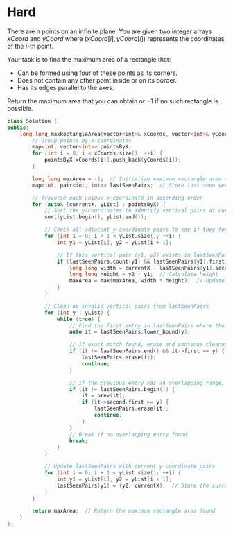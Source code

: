 # Hard

There are n points on an infinite plane. You are given two integer arrays $xCoord$ and $yCoord$ where $(xCoord[i], yCoord[i])$ represents the coordinates of the $i$-th point.

Your task is to find the maximum area of a rectangle that:

- Can be formed using four of these points as its corners.
- Does not contain any other point inside or on its border.
- Has its edges parallel to the axes.

Return the maximum area that you can obtain or $-1$ if no such rectangle is possible.

```cpp
class Solution {
public:
    long long maxRectangleArea(vector<int>& xCoords, vector<int>& yCoords) {
        // Group points by x-coordinates
        map<int, vector<int>> pointsByX;
        for (int i = 0; i < xCoords.size(); ++i) {
            pointsByX[xCoords[i]].push_back(yCoords[i]);
        }

        long long maxArea = -1;  // Initialize maximum rectangle area as -1
        map<int, pair<int, int>> lastSeenPairs;  // Store last seen vertical pairs (y1, y2) and corresponding x-coordinate

        // Traverse each unique x-coordinate in ascending order
        for (auto& [currentX, yList] : pointsByX) {
            // Sort the y-coordinates to identify vertical pairs at current x
            sort(yList.begin(), yList.end());

            // Check all adjacent y-coordinate pairs to see if they form rectangles
            for (int i = 0; i + 1 < yList.size(); ++i) {
                int y1 = yList[i], y2 = yList[i + 1];

                // If this vertical pair (y1, y2) exists in lastSeenPairs, compute the area
                if (lastSeenPairs.count(y1) && lastSeenPairs[y1].first == y2) {
                    long long width = currentX - lastSeenPairs[y1].second;  // Calculate width
                    long long height = y2 - y1;  // Calculate height
                    maxArea = max(maxArea, width * height);  // Update maximum area
                }
            }

            // Clean up invalid vertical pairs from lastSeenPairs
            for (int y : yList) {
                while (true) {
                    // Find the first entry in lastSeenPairs where the key >= y
                    auto it = lastSeenPairs.lower_bound(y);

                    // If exact match found, erase and continue cleanup
                    if (it != lastSeenPairs.end() && it->first == y) {
                        lastSeenPairs.erase(it);
                        continue;
                    }

                    // If the previous entry has an overlapping range, erase it
                    if (it != lastSeenPairs.begin()) {
                        it = prev(it);
                        if (it->second.first >= y) {
                            lastSeenPairs.erase(it);
                            continue;
                        }
                    }
                    // Break if no overlapping entry found
                    break;
                }
            }

            // Update lastSeenPairs with current y-coordinate pairs
            for (int i = 0; i + 1 < yList.size(); ++i) {
                int y1 = yList[i], y2 = yList[i + 1];
                lastSeenPairs[y1] = {y2, currentX};  // Store the current x as the reference point
            }
        }

        return maxArea;  // Return the maximum rectangle area found
    }
};
```
